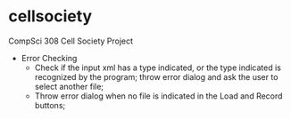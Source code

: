 # cellsociety

CompSci 308 Cell Society Project

* Error Checking
	* Check if the input xml has a type indicated, or the type indicated is recognized by the program; throw error dialog and ask the user to select another file;
	* Throw error dialog when no file is indicated in the Load and Record buttons;